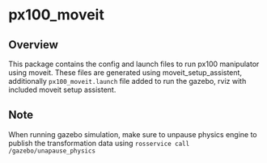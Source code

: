 # px100_moveit

## Overview

This package contains the config and launch files to run px100 manipulator using moveit. These files are generated using moveit_setup_assistent, additionally `px100_moveit.launch` file added to run the gazebo, rviz with included moveit setup assistent.

## Note
When running gazebo simulation, make sure to unpause physics engine to publish the transformation data using `rosservice call /gazebo/unapause_physics`
